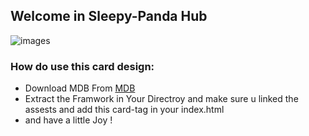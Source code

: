 
## Welcome in Sleepy-Panda Hub

![images](https://www.dropbox.com/s/6jxy705w0fla6gj/Untitled-cpr.png?dl=0)

### How do use this card design:
- Download MDB From   [MDB](https://mdbootstrap.com/docs/standard/getting-started/installation/)
- Extract the Framwork in Your Directroy and make sure u linked the assests and add this card-tag in your index.html
- and have a little Joy !
